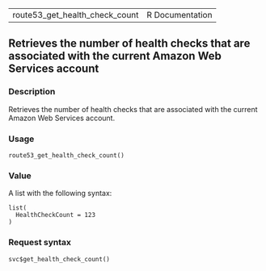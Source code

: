 <table style="width: 100%;">
<tbody>
<tr class="odd">
<td>route53_get_health_check_count</td>
<td style="text-align: right;">R Documentation</td>
</tr>
</tbody>
</table>

## Retrieves the number of health checks that are associated with the current Amazon Web Services account

### Description

Retrieves the number of health checks that are associated with the
current Amazon Web Services account.

### Usage

    route53_get_health_check_count()

### Value

A list with the following syntax:

    list(
      HealthCheckCount = 123
    )

### Request syntax

    svc$get_health_check_count()
